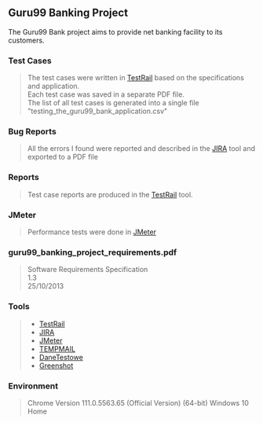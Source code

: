 ## Guru99 Banking Project
The Guru99 Bank project aims to provide net banking facility to its customers.


### Test Cases
> The test cases were written in [TestRail](https://www.gurock.com/testrail/) based on the specifications and application.  <br>
> Each test case was saved in a separate PDF file.  <br>
> The list of all test cases is generated into a single file "testing_the_guru99_bank_application.csv"

### Bug Reports
> All the errors I found were reported and described in the [JIRA](https://www.atlassian.com/pl/software/jira/) tool and exported to a PDF file

### Reports
> Test case reports are produced in the [TestRail](https://www.gurock.com/testrail/) tool.

### JMeter
> Performance tests were done in  [JMeter](https://jmeter.apache.org/)

### guru99_banking_project_requirements.pdf
> Software Requirements Specification <br>
> 1.3 <br>
> 25/10/2013

### Tools
> - [TestRail](https://www.gurock.com/testrail/)<br>
> - [JIRA](https://www.atlassian.com/pl/software/jira/)<br>
> - [JMeter](https://jmeter.apache.org/)<br>
> - [TEMPMAIL](https://temp-mail.org/pl/)<br> 
> - [DaneTestowe](https://danetestowe.pl/)<br> 
> - [Greenshot](https://getgreenshot.org/)

### Environment
> Chrome Version 111.0.5563.65 (Official Version) (64-bit)
> Windows 10 Home